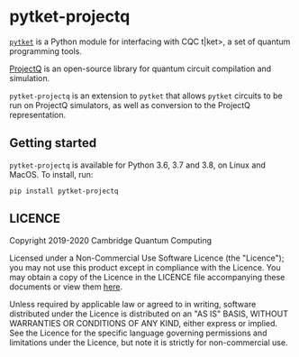 # pytket-projectq

[`pytket`](https://cqcl.github.io/pytket) is a Python module for interfacing
with CQC t|ket>, a set of quantum programming tools.

[ProjectQ](https://github.com/ProjectQ-Framework/ProjectQ) is an open-source
library for quantum circuit compilation and simulation.

`pytket-projectq` is an extension to `pytket` that allows `pytket` circuits to
be run on ProjectQ simulators, as well as conversion to the ProjectQ
representation.

## Getting started

`pytket-projectq` is available for Python 3.6, 3.7 and 3.8, on Linux and MacOS.
To install, run:

```pip install pytket-projectq```

## LICENCE

Copyright 2019-2020 Cambridge Quantum Computing

Licensed under a Non-Commercial Use Software Licence (the "Licence"); you may
not use this product except in compliance with the Licence. You may obtain a
copy of the Licence in the LICENCE file accompanying these documents or view
them [here](https://cqcl.github.io/pytket/build/html/licence.html).

Unless required by applicable law or agreed to in writing, software distributed
under the Licence is distributed on an "AS IS" BASIS, WITHOUT WARRANTIES OR
CONDITIONS OF ANY KIND, either express or implied. See the Licence for the
specific language governing permissions and limitations under the Licence, but
note it is strictly for non-commercial use.
